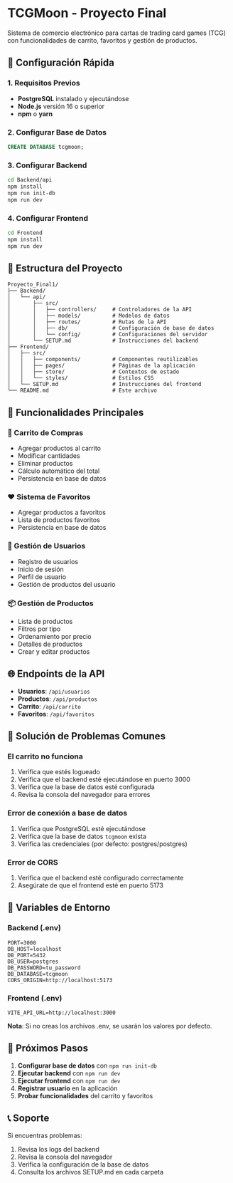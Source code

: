 # TCGMoon - Proyecto Final

Sistema de comercio electrónico para cartas de trading card games (TCG) con funcionalidades de carrito, favoritos y gestión de productos.

## 🚀 Configuración Rápida

### 1. Requisitos Previos
- **PostgreSQL** instalado y ejecutándose
- **Node.js** versión 16 o superior
- **npm** o **yarn**

### 2. Configurar Base de Datos
```sql
CREATE DATABASE tcgmoon;
```

### 3. Configurar Backend
```bash
cd Backend/api
npm install
npm run init-db
npm run dev
```

### 4. Configurar Frontend
```bash
cd Frontend
npm install
npm run dev
```

## 📁 Estructura del Proyecto

```
Proyecto_Final1/
├── Backend/
│   └── api/
│       ├── src/
│       │   ├── controllers/     # Controladores de la API
│       │   ├── models/          # Modelos de datos
│       │   ├── routes/          # Rutas de la API
│       │   ├── db/              # Configuración de base de datos
│       │   └── config/          # Configuraciones del servidor
│       └── SETUP.md             # Instrucciones del backend
├── Frontend/
│   ├── src/
│   │   ├── components/          # Componentes reutilizables
│   │   ├── pages/               # Páginas de la aplicación
│   │   ├── store/               # Contextos de estado
│   │   └── styles/              # Estilos CSS
│   └── SETUP.md                 # Instrucciones del frontend
└── README.md                    # Este archivo
```

## 🔧 Funcionalidades Principales

### 🛒 Carrito de Compras
- Agregar productos al carrito
- Modificar cantidades
- Eliminar productos
- Cálculo automático del total
- Persistencia en base de datos

### ❤️ Sistema de Favoritos
- Agregar productos a favoritos
- Lista de productos favoritos
- Persistencia en base de datos

### 👤 Gestión de Usuarios
- Registro de usuarios
- Inicio de sesión
- Perfil de usuario
- Gestión de productos del usuario

### 📦 Gestión de Productos
- Lista de productos
- Filtros por tipo
- Ordenamiento por precio
- Detalles de productos
- Crear y editar productos

## 🌐 Endpoints de la API

- **Usuarios**: `/api/usuarios`
- **Productos**: `/api/productos`
- **Carrito**: `/api/carrito`
- **Favoritos**: `/api/favoritos`

## 🚨 Solución de Problemas Comunes

### El carrito no funciona
1. Verifica que estés logueado
2. Verifica que el backend esté ejecutándose en puerto 3000
3. Verifica que la base de datos esté configurada
4. Revisa la consola del navegador para errores

### Error de conexión a base de datos
1. Verifica que PostgreSQL esté ejecutándose
2. Verifica que la base de datos `tcgmoon` exista
3. Verifica las credenciales (por defecto: postgres/postgres)

### Error de CORS
1. Verifica que el backend esté configurado correctamente
2. Asegúrate de que el frontend esté en puerto 5173

## 📝 Variables de Entorno

### Backend (.env)
```env
PORT=3000
DB_HOST=localhost
DB_PORT=5432
DB_USER=postgres
DB_PASSWORD=tu_password
DB_DATABASE=tcgmoon
CORS_ORIGIN=http://localhost:5173
```

### Frontend (.env)
```env
VITE_API_URL=http://localhost:3000
```

**Nota**: Si no creas los archivos .env, se usarán los valores por defecto.

## 🎯 Próximos Pasos

1. **Configurar base de datos** con `npm run init-db`
2. **Ejecutar backend** con `npm run dev`
3. **Ejecutar frontend** con `npm run dev`
4. **Registrar usuario** en la aplicación
5. **Probar funcionalidades** del carrito y favoritos

## 📞 Soporte

Si encuentras problemas:
1. Revisa los logs del backend
2. Revisa la consola del navegador
3. Verifica la configuración de la base de datos
4. Consulta los archivos SETUP.md en cada carpeta
